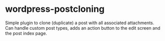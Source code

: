 # wordpress-postcloning
Simple plugin to clone (duplicate) a post with all associated attachments. Can handle custom post types, adds an action button to the edit screen and the post index page.
